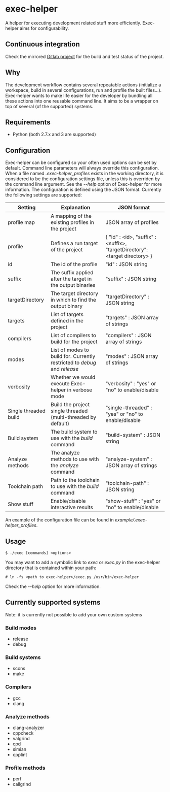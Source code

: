 # exec-helper
A helper for executing development related stuff more efficiently. Exec-helper aims for configurability.

## Continuous integration
Check the mirrored [Gitlab project](https://gitlab.com/bverhagen/exec-helper) for the build and test status of the project.

## Why
The development workflow contains several repeatable actions (initialize a workspace, build in several configurations, run and profile the built files...). Exec-helper wants to make life easier for the developer by bundling all these actions into one reusable command line. It aims to be a wrapper on top of several (of the supported) systems.

## Requirements
- Python (both 2.7.x and 3 are supported)

## Configuration
Exec-helper can be configured so your often used options can be set by default. Command line parameters will always override this configuration. When a file named *.exec-helper_profiles* exists in the working directory, it is considered to be the configuration settings file, unless this is overriden by the command line argument. See the *--help* option of Exec-helper for more information. The configuration is defined using the JSON format. Currently the following settings are supported:

| Setting           | Explanation       | JSON format       |
| ----------------- | ----------------- | ----------------- |
| profile map       | A mapping of the existing profiles in the project | JSON array of profiles |
| profile           | Defines a run target of the project | { "id" : \<id\>, "suffix" : \<suffix\>, "targetDirectory": \<target directory\> } |
| id                | The id of the profile | "id" : JSON string |
| suffix            | The suffix applied after the target in the output binaries | "suffix" : JSON string |
| targetDirectory   | The target directory in which to find the output binary | "targetDirectory" : JSON string |
| targets           | List of targets defined in the project | "targets" : JSON array of strings |
| compilers         | List of compilers to build for the project | "compilers" : JSON array of strings |
| modes             | List of modes to build for. Currently restricted to *debug* and *release* | "modes" : JSON array of strings |
| verbosity         | Whether we would execute Exec-helper in verbose mode | "verbosity" : "yes" or "no" to enable/disable |
| Single threaded build | Build the project single threaded (multi-threaded by default) | "single-threaded" : "yes" or "no" to enable/disable |
| Build system      | The build system to use with the *build* command | "build-system" : JSON string |
| Analyze methods   | The analyze methods to use with the *analyze* command | "analyze-system" : JSON array of strings |
| Toolchain path    | Path to the toolchain to use with the *build* command | "toolchain-path" : JSON string |
| Show stuff        | Enable/disable interactive results | "show-stuff" : "yes" or "no" to enable/disable |

An example of the configuration file can be found in *example/.exec-helper_profiles*.

## Usage
```
$ ./exec [commands] <options>
```

You may want to add a symbolic link to *exec* or *exec.py* in the exec-helper directory that is contained within your path:
```
# ln -fs <path to exec-helper>/exec.py /usr/bin/exec-helper
```
Check the *--help* option for more information.

## Currently supported systems
Note: it is currently not possible to add your own custom systems

### Build modes
- release
- debug

### Build systems
- scons
- make

### Compilers
- gcc
- clang

### Analyze methods
- clang-analyzer
- cppcheck
- valgrind
- cpd
- simian
- cpplint

### Profile methods
- perf
- callgrind
